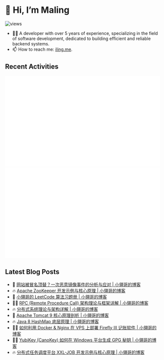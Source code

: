 # 👋 Hi, I’m Maling

![views](https://komarev.com/ghpvc/?username=LoongmaSpirit&color=ff69b4)

- 👨‍💻 A developer with over 5 years of experience, specializing in the field of software development, dedicated to building efficient and reliable backend systems.
- 📫 How to reach me: [iling.me][home].

## Recent Activities

<div align="center">
        <img src="https://github.com/LoongmaSpirit/github-stats/blob/master/generated/overview.svg#gh-light-mode-only" />
        <img src="https://github.com/LoongmaSpirit/github-stats/blob/master/generated/languages.svg#gh-light-mode-only" />
</div>

## Latest Blog Posts

<!-- BLOG-POST-LIST:START -->
- 📝 [网站被冒名顶替？一次恶意镜像事件的分析与应对 | 小翎哥的博客](https://iling.me/blog/posts/protect-copyright/ "Tue Aug 20 2024 12:28 PM")
- 🔥 [Apache ZooKeeper 开发示例与核心原理 | 小翎哥的博客](https://iling.me/blog/posts/development-and-principles-of-apache-zookeeper/ "Sat Aug 10 2024 2:28 AM")
- 📝 [小翎哥的 LeetCode 算法习题册 | 小翎哥的博客](https://iling.me/blog/posts/algorithm-exercise-book/ "Sat Jun 22 2024 2:01 AM")
- 👨‍💻 [RPC &lpar;Remote Procedure Call&rpar; 架构理论与框架详解 | 小翎哥的博客](https://iling.me/blog/posts/detailed-explanation-of-remote-procedure-call/ "Sat Jun 08 2024 3:22 PM")
- 🔥 [分布式系统理论与架构详解 | 小翎哥的博客](https://iling.me/blog/posts/detailed-explanation-of-distributed-systems/ "Sat Jun 01 2024 9:12 AM")
- 📝 [Apache Tomcat 9 核心原理剖析 | 小翎哥的博客](https://iling.me/blog/posts/core-principles-of-apache-tomcat-9/ "Mon May 20 2024 2:12 AM")
- 🔥 [Java 8 HashMap 底层原理 | 小翎哥的博客](https://iling.me/blog/posts/java-hashmap/ "Wed May 01 2024 2:28 AM")
- 👨‍💻 [如何利用 Docker &amp; Nginx 在 VPS 上部署 Firefly III 记账软件 | 小翎哥的博客](https://iling.me/blog/posts/how-to-install-firefly-iii/ "Fri Jan 12 2024 2:12 AM")
- 👨‍💻 [YubiKey &lpar;CanoKey&rpar; 如何在 Windows 平台生成 GPG 秘钥 | 小翎哥的博客](https://iling.me/blog/posts/how-to-generate-gpg-keys-using-yubikey-or-canokey/ "Thu Dec 28 2023 1:56 AM")
- 🔥 [分布式任务调度平台 XXL-JOB 开发示例与核心原理 | 小翎哥的博客](https://iling.me/blog/posts/development-and-principles-of-xxl-job/ "Wed Dec 06 2023 6:39 AM")

<!-- BLOG-POST-LIST:END -->

<!-- link reference definition -->
[home]: https://iling.me

